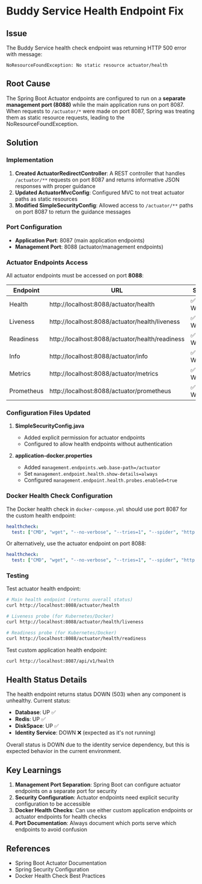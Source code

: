 # Buddy Service Health Endpoint Fix

## Issue
The Buddy Service health check endpoint was returning HTTP 500 error with message:
```
NoResourceFoundException: No static resource actuator/health
```

## Root Cause
The Spring Boot Actuator endpoints are configured to run on a **separate management port (8088)** while the main application runs on port 8087. When requests to `/actuator/*` were made on port 8087, Spring was treating them as static resource requests, leading to the NoResourceFoundException.

## Solution

### Implementation
1. **Created ActuatorRedirectController**: A REST controller that handles `/actuator/**` requests on port 8087 and returns informative JSON responses with proper guidance
2. **Updated ActuatorMvcConfig**: Configured MVC to not treat actuator paths as static resources
3. **Modified SimpleSecurityConfig**: Allowed access to `/actuator/**` paths on port 8087 to return the guidance messages

### Port Configuration
- **Application Port**: 8087 (main application endpoints)
- **Management Port**: 8088 (actuator/management endpoints)

### Actuator Endpoints Access
All actuator endpoints must be accessed on port **8088**:

| Endpoint | URL | Status | Authentication |
|----------|-----|--------|----------------|
| Health | http://localhost:8088/actuator/health | ✅ Working | Not required |
| Liveness | http://localhost:8088/actuator/health/liveness | ✅ Working | Not required |
| Readiness | http://localhost:8088/actuator/health/readiness | ✅ Working | Not required |
| Info | http://localhost:8088/actuator/info | ✅ Working | Required |
| Metrics | http://localhost:8088/actuator/metrics | ✅ Working | Required |
| Prometheus | http://localhost:8088/actuator/prometheus | ✅ Working | Required |

### Configuration Files Updated

1. **SimpleSecurityConfig.java**
   - Added explicit permission for actuator endpoints
   - Configured to allow health endpoints without authentication

2. **application-docker.properties**
   - Added `management.endpoints.web.base-path=/actuator`
   - Set `management.endpoint.health.show-details=always`
   - Configured `management.endpoint.health.probes.enabled=true`

### Docker Health Check Configuration
The Docker health check in `docker-compose.yml` should use port 8087 for the custom health endpoint:
```yaml
healthcheck:
  test: ["CMD", "wget", "--no-verbose", "--tries=1", "--spider", "http://localhost:8087/api/v1/health"]
```

Or alternatively, use the actuator endpoint on port 8088:
```yaml
healthcheck:
  test: ["CMD", "wget", "--no-verbose", "--tries=1", "--spider", "http://localhost:8088/actuator/health/liveness"]
```

### Testing

Test actuator health endpoint:
```bash
# Main health endpoint (returns overall status)
curl http://localhost:8088/actuator/health

# Liveness probe (for Kubernetes/Docker)
curl http://localhost:8088/actuator/health/liveness

# Readiness probe (for Kubernetes/Docker)
curl http://localhost:8088/actuator/health/readiness
```

Test custom application health endpoint:
```bash
curl http://localhost:8087/api/v1/health
```

## Health Status Details

The health endpoint returns status DOWN (503) when any component is unhealthy. Current status:
- **Database**: UP ✅
- **Redis**: UP ✅
- **DiskSpace**: UP ✅
- **Identity Service**: DOWN ❌ (expected as it's not running)

Overall status is DOWN due to the identity service dependency, but this is expected behavior in the current environment.

## Key Learnings

1. **Management Port Separation**: Spring Boot can configure actuator endpoints on a separate port for security
2. **Security Configuration**: Actuator endpoints need explicit security configuration to be accessible
3. **Docker Health Checks**: Can use either custom application endpoints or actuator endpoints for health checks
4. **Port Documentation**: Always document which ports serve which endpoints to avoid confusion

## References
- Spring Boot Actuator Documentation
- Spring Security Configuration
- Docker Health Check Best Practices